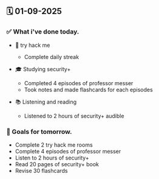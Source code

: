 ## 🗓️ 01-09-2025

### ✅ What i've done today.
- 👾 try hack me
  - Complete daily streak
 
- 🎓 Studying security+
  - Completed 4 episodes of professor messer
  - Took notes and made flashcards for each episodes
 
- 📚 Listening and reading
  - Listened to 2 hours of security+ audible


### 🎯 Goals for tomorrow.
- Complete 2 try hack me rooms
- Complete 4 episodes of professor messer
- Listen to 2 hours of security+
- Read 20 pages of security+ book
- Revise 30 flashcards
